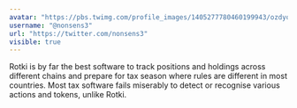 ```yaml
---
avatar: "https://pbs.twimg.com/profile_images/1405277780460199943/ozdyqljb_400x400.jpg"
username: "@nonsens3"
url: "https://twitter.com/nonsens3"
visible: true
---
```


Rotki is by far the best software to track positions and holdings across different chains and prepare for tax season where rules are different in most countries. Most tax software fails miserably to detect or recognise various actions and tokens, unlike Rotki.
